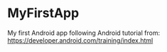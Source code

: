 
# MyFirstApp

My first Android app following Android tutorial from:
https://developer.android.com/training/index.html
